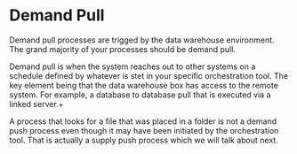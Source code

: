 # Demand Pull

Demand pull processes are trigged by the data warehouse environment. The grand majority of your processes should be demand pull.

Demand pull is when the system reaches out to other systems on a schedule defined by whatever is stet in your specific orchestration tool. The key element being that the data warehouse box has access to the remote system. For example, a database to database pull that is executed via a linked server.+

A process that looks for a file that was placed in a folder is not a demand push process even though it may have been initiated by the orchestration tool. That is actually a supply push process which we will talk about next.







